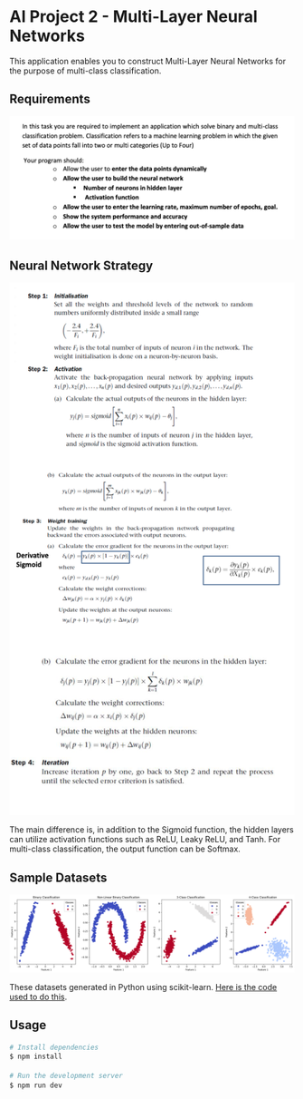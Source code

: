 # AI Project 2 - Multi-Layer Neural Networks

This application enables you to construct Multi-Layer Neural Networks for the purpose of multi-class classification.

## Requirements

![Requirements](./docs/requirements.png)

## Neural Network Strategy

![Neural Network Strategy](./docs/strategy.png)

The main difference is, in addition to the Sigmoid function, the hidden layers can utilize activation functions such as ReLU, Leaky ReLU, and Tanh. For multi-class classification, the output function can be Softmax.

## Sample Datasets

![Sample Datasets](./docs/samples.png)

These datasets generated in Python using scikit-learn. [Here is the code used to do this](https://colab.research.google.com/drive/12ag2JvjJvO3cYyqMEH-y63PrahOOQwAM?usp=sharing).

## Usage

```bash
# Install dependencies
$ npm install

# Run the development server
$ npm run dev
```
